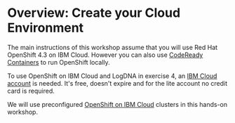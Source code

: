 # Overview: Create your Cloud Environment

The main instructions of this workshop assume that you will use Red Hat OpenShift 4.3 on IBM Cloud. However you can also use [CodeReady Containers](https://github.com/code-ready/crc) to run OpenShift locally.

To use OpenShift on IBM Cloud and LogDNA in exercise 4, an [IBM Cloud account](http://ibm.biz/nheidloff) is needed. It's free, doesn't expire and for the lite account no credit card is required.

We will use preconfigured [OpenShift on IBM Cloud](https://cloud.ibm.com/kubernetes/catalog/openshiftcluster) clusters in this hands-on workshop.

